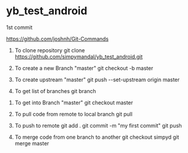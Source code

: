# yb_test_android

1st commit

https://github.com/joshnh/Git-Commands

1. To clone repository 
   git clone https://github.com/simpymandal/yb_test_android.git

2. To create a new Branch "master"
   git checkout -b master
   
3. To create upstream "master"
   git push --set-upstream origin master
   
4. To get list of branches
   git branch
   
>>>>>>>>>>>>>>>>>>>>>>>>>>>>>>>>>>>>>>>>>>>>
1. To get into Branch "master"
   git checkout master
   
2. To pull code from remote to local branch
   git pull
   
3. To push to remote
   git add .
   git commit -m "my first commit"
   git push
   
4. To merge code from one branch to another
   git checkout simpyd
   git merge master
   
